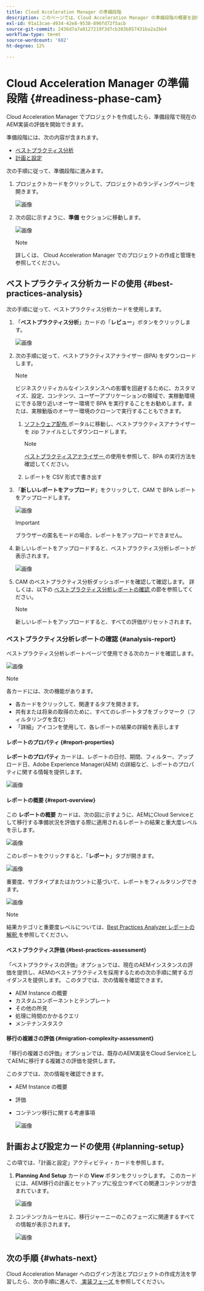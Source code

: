 ```yaml
---
title: Cloud Acceleration Manager の準備段階
description: このページでは、Cloud Acceleration Manager の準備段階の概要を説明します。
exl-id: 91a13cae-4934-42e8-9538-896fd72f5acb
source-git-commit: 2436d7a7a0127219f3d7cb383b857431ba2a2bb4
workflow-type: tm+mt
source-wordcount: '682'
ht-degree: 12%

---
```


# Cloud Acceleration Manager の準備段階 {#readiness-phase-cam}

Cloud Acceleration Manager でプロジェクトを作成したら、準備段階で現在のAEM実装の評価を開始できます。

準備段階には、次の内容が含まれます。

* [ベストプラクティス分析](#best-practices-analysis)
* [計画と設定](#planning-setup)

次の手順に従って、準備段階に進みます。

1. プロジェクトカードをクリックして、プロジェクトのランディングページを開きます。

   ![画像](/help/move-to-cloud-service/cloud-acceleration-manager/assets/cam-landing1.png)

1. 次の図に示すように、**準備** セクションに移動します。

   ![画像](/help/move-to-cloud-service/cloud-acceleration-manager/assets/readiness-1.png)

   >[!NOTE]
   >詳しくは、 Cloud Acceleration Manager でのプロジェクトの作成と管理を参照してください。

## ベストプラクティス分析カードの使用 {#best-practices-analysis}

次の手順に従って、ベストプラクティス分析カードを使用します。

1. 「**ベストプラクティス分析**」カードの「**レビュー**」ボタンをクリックします。

   ![画像](/help/move-to-cloud-service/cloud-acceleration-manager/assets/readiness-2.png)

1. 次の手順に従って、ベストプラクティスアナライザー (BPA) をダウンロードします。

   >[!NOTE]
   >ビジネスクリティカルなインスタンスへの影響を回避するために、カスタマイズ、設定、コンテンツ、ユーザーアプリケーションの領域で、実稼動環境にできる限り近いオーサー環境で BPA を実行することをお勧めします。または、実稼動版のオーサー環境のクローンで実行することもできます。

   1. [ ソフトウェア配布 ](https://experience.adobe.com/#/downloads/content/software-distribution/en/aemcloud.html) ポータルに移動し、ベストプラクティスアナライザーを zip ファイルとしてダウンロードします。

      >[!NOTE]
      >[ ベストプラクティスアナライザー ](https://experienceleague.adobe.com/docs/experience-manager-cloud-service/moving/cloud-migration/best-practices-analyzer/using-best-practices-analyzer.html?lang=en#imp-considerations) の使用を参照して、BPA の実行方法を確認してください。

   1. レポートを CSV 形式で書き出す

1. 「**新しいレポートをアップロード**」をクリックして、CAM で BPA レポートをアップロードします。

   ![画像](/help/move-to-cloud-service/cloud-acceleration-manager/assets/readiness-3.png)

   >[!IMPORTANT]
   >ブラウザーの匿名モードの場合、レポートをアップロードできません。

1. 新しいレポートをアップロードすると、ベストプラクティス分析レポートが表示されます。

   ![画像](/help/move-to-cloud-service/cloud-acceleration-manager/assets/cam-bpareport.png)

1. CAM のベストプラクティス分析ダッシュボードを確認して確認します。 詳しくは、以下の [ ベストプラクティス分析レポートの確認 ](#analysis-report) の節を参照してください。

   >[!NOTE]
   >新しいレポートをアップロードすると、すべての評価がリセットされます。

### ベストプラクティス分析レポートの確認 {#analysis-report}

ベストプラクティス分析レポートページで使用できる次のカードを確認します。

![画像](/help/move-to-cloud-service/cloud-acceleration-manager/assets/cam-bpareport.png)

>[!NOTE]
> 各カードには、次の機能があります。
>* 各カードをクリックして、関連するタブを開きます。
>* 共有または将来の取得のために、すべてのレポートタブをブックマーク（フィルタリングを含む）
>* 「詳細」アイコンを使用して、各レポートの結果の詳細を表示します


#### レポートのプロパティ {#report-properties}

**レポートのプロパティ** カードは、レポートの日付、期間、フィルター、アップロード日、Adobe Experience Manager(AEM) の詳細など、レポートのプロパティに関する情報を提供します。

![画像](/help/move-to-cloud-service/cloud-acceleration-manager/assets/report-properties.png)

#### レポートの概要 {#report-overview}

この **レポートの概要** カードは、次の図に示すように、AEMにCloud Serviceとして移行する準備状況を評価する際に適用されるレポートの結果と重大度レベルを示します。

![画像](/help/move-to-cloud-service/cloud-acceleration-manager/assets/report-overview.png)

このレポートをクリックすると、「**レポート**」タブが開きます。

![画像](/help/move-to-cloud-service/cloud-acceleration-manager/assets/report-overview2.png)

重要度、サブタイプまたはカウントに基づいて、レポートをフィルタリングできます。

![画像](/help/move-to-cloud-service/cloud-acceleration-manager/assets/report-overview3.png)

>[!NOTE]
>結果カテゴリと重要度レベルについては、[Best Practices Analyzer レポートの解釈 ](https://experienceleague.adobe.com/docs/experience-manager-cloud-service/moving/cloud-migration/best-practices-analyzer/using-best-practices-analyzer.html?lang=en) を参照してください。

#### ベストプラクティス評価 {#best-practices-assessment}

「ベストプラクティスの評価」オプションでは、現在のAEMインスタンスの評価を提供し、AEMのベストプラクティスを採用するための次の手順に関するガイダンスを提供します。 このタブでは、次の情報を確認できます。

* AEM Instance の概要
* カスタムコンポーネントとテンプレート
* その他の所見
* 処理に時間のかかるクエリ
* メンテナンスタスク

#### 移行の複雑さの評価 {#migration-complexity-assessment}

「移行の複雑さの評価」オプションでは、既存のAEM実装をCloud ServiceとしてAEMに移行する複雑さの評価を提供します。

このタブでは、次の情報を確認できます。

* AEM Instance の概要
* 評価
* コンテンツ移行に関する考慮事項

   ![画像](/help/move-to-cloud-service/cloud-acceleration-manager/assets/migration-complexity-1.png)

## 計画および設定カードの使用 {#planning-setup}

この項では、「計画と設定」アクティビティ・カードを参照します。

1. **Planning And Setup** カードの **View** ボタンをクリックします。 このカードには、AEM移行の計画とセットアップに役立つすべての関連コンテンツが含まれています。

   ![画像](/help/move-to-cloud-service/cloud-acceleration-manager/assets/readiness-view.png)

1. コンテンツカルーセルに、移行ジャーニーのこのフェーズに関連するすべての情報が表示されます。

   ![画像](/help/move-to-cloud-service/cloud-acceleration-manager/assets/readiness-5-planning.png)

## 次の手順 {#whats-next}

Cloud Acceleration Manager へのログイン方法とプロジェクトの作成方法を学習したら、次の手順に進んで、[ 実装フェーズ ](https://experienceleague.adobe.com/docs/experience-manager-cloud-service/moving/cloud-acceleration-manager/using-cam/cam-implementation-phase.html?lang=en) を参照してください。
